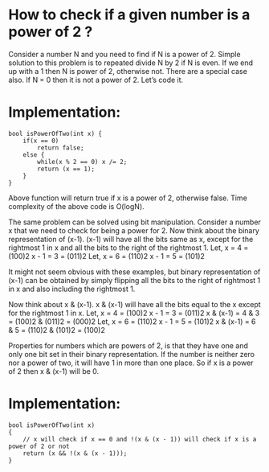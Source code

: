 # How to check if a given number is a power of 2 ?
Consider a number N and you need to find if N is a power of 2. Simple solution to this problem is to repeated divide N by 2 if N is even. If we end up with a 1 then N is power of 2, otherwise not. There are a special case also. If N = 0 then it is not a power of 2. Let’s code it.

# Implementation:
```
bool isPowerOfTwo(int x) { 
    if(x == 0)
        return false;
    else {
        while(x % 2 == 0) x /= 2;
        return (x == 1);
    }
}
```

Above function will return true if x is a power of 2, otherwise false.
Time complexity of the above code is O(logN).

The same problem can be solved using bit manipulation. Consider a number x that we need to check for being a power for 2. Now think about the binary representation of (x-1). (x-1) will have all the bits same as x, except for the rightmost 1 in x and all the bits to the right of the rightmost 1.
Let, x = 4 = (100)2
x - 1 = 3 = (011)2
Let, x = 6 = (110)2
x - 1 = 5 = (101)2

It might not seem obvious with these examples, but binary representation of (x-1) can be obtained by simply flipping all the bits to the right of rightmost 1 in x and also including the rightmost 1.

Now think about x & (x-1). x & (x-1) will have all the bits equal to the x except for the rightmost 1 in x.
Let, x = 4 = (100)2
x - 1 = 3 = (011)2
x & (x-1) = 4 & 3 = (100)2 & (011)2 = (000)2
Let, x = 6 = (110)2
x - 1 = 5 = (101)2
x & (x-1) = 6 & 5 = (110)2 & (101)2 = (100)2

Properties for numbers which are powers of 2, is that they have one and only one bit set in their binary representation. If the number is neither zero nor a power of two, it will have 1 in more than one place. So if x is a power of 2 then x & (x-1) will be 0.

# Implementation:
```
bool isPowerOfTwo(int x)
{
    // x will check if x == 0 and !(x & (x - 1)) will check if x is a power of 2 or not
    return (x && !(x & (x - 1)));
}
```

